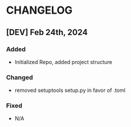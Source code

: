 # CHANGELOG

## [DEV] Feb 24th, 2024
### Added
- Initialized Repo, added project structure
### Changed
- removed setuptools setup.py in favor of .toml
### Fixed
- N/A